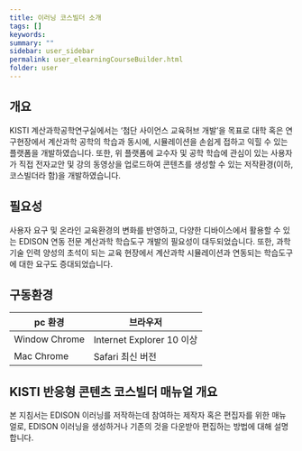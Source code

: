 ```yaml
---
title: 이러닝 코스빌더 소개
tags: []
keywords:
summary: ""
sidebar: user_sidebar
permalink: user_elearningCourseBuilder.html
folder: user
---
```


## 개요
KISTI 계산과학공학연구실에서는 ‘첨단 사이언스 교육허브 개발’을 목표로 대학 혹은 연구현장에서 계산과학 공학의 학습과 동시에, 시뮬레이션을 손쉽게 접하고 익힐 수 있는 플랫폼을 개발하였습니다.
또한, 위 플랫폼에 교수자 및 공학 학습에 관심이 있는 사용자가 직접 전자교안 및 강의 동영상을 업로드하여 콘텐츠를 생성할 수 있는 저작환경(이하, 코스빌더라 함)을 개발하였습니다.

## 필요성

사용자 요구 및 온라인 교육환경의 변화를 반영하고, 다양한 디바이스에서 활용할 수 있는 EDISON 연동 전문 계산과학 학습도구 개발의 필요성이 대두되었습니다. 또한, 과학기술 인력 양성의 초석이 되는 교육 현장에서 계산과학 시뮬레이션과 연동되는 학습도구에 대한 요구도 증대되었습니다.

## 구동환경 

|pc 환경 | 브라우저|
|--|--|
| Window Chrome| Internet Explorer 10 이상|
|Mac Chrome | Safari 최신 버전 |

## KISTI 반응형 콘텐츠 코스빌더 매뉴얼 개요

본 지침서는 EDISON 이러닝를 저작하는데 참여하는 제작자 혹은 편집자를 위한 매뉴얼로, EDISON 이러닝을 생성하거나 기존의 것을 다운받아 편집하는 방법에 대해 설명합니다.
